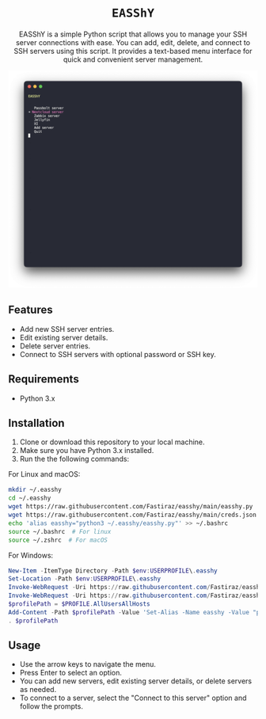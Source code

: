 <div align="center">
  <h1><code>EASShY</code></h1>
  <p>EASShY is a simple Python script that allows you to manage your SSH server connections with ease. You can add, edit, delete, and connect to SSH servers using this script. It provides a text-based menu interface for quick and convenient server management.</p>
</div>

![easshy](./img/easshy.png)

## Features

- Add new SSH server entries.
- Edit existing server details.
- Delete server entries.
- Connect to SSH servers with optional password or SSH key.

## Requirements

- Python 3.x

## Installation

1. Clone or download this repository to your local machine.
2. Make sure you have Python 3.x installed.
3. Run the the following commands:

For Linux and macOS:
```bash
mkdir ~/.easshy
cd ~/.easshy
wget https://raw.githubusercontent.com/Fastiraz/easshy/main/easshy.py
wget https://raw.githubusercontent.com/Fastiraz/easshy/main/creds.json
echo 'alias easshy="python3 ~/.easshy/easshy.py"' >> ~/.bashrc
source ~/.bashrc  # For linux
source ~/.zshrc  # For macOS
```

For Windows:
```powershell
New-Item -ItemType Directory -Path $env:USERPROFILE\.easshy
Set-Location -Path $env:USERPROFILE\.easshy
Invoke-WebRequest -Uri https://raw.githubusercontent.com/Fastiraz/easshy/main/easshy.py -OutFile easshy.py
Invoke-WebRequest -Uri https://raw.githubusercontent.com/Fastiraz/easshy/main/creds.json -OutFile creds.json
$profilePath = $PROFILE.AllUsersAllHosts
Add-Content -Path $profilePath -Value 'Set-Alias -Name easshy -Value "python3 $env:USERPROFILE\.easshy\easshy.py"'
. $profilePath
```

## Usage

- Use the arrow keys to navigate the menu.
- Press Enter to select an option.
- You can add new servers, edit existing server details, or delete servers as needed.
- To connect to a server, select the "Connect to this server" option and follow the prompts.

